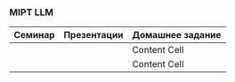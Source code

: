 ### MIPT LLM

|   Семинар     |   Презентации    | Домашнее задание |
| ------------- | -----------------|------------------|
|       |       | Content Cell     |                  |
|       |       | Content Cell     |                  |
